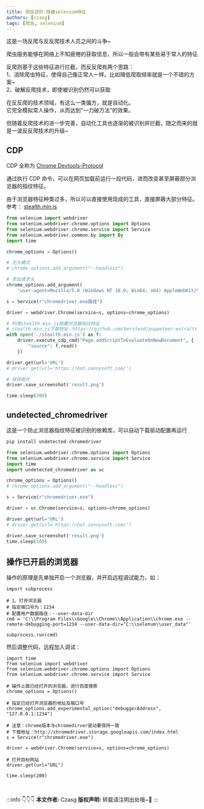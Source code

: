 ```yaml
---
title: 爬虫进阶-隐藏selenium特征
authors: [czasg]
tags: [爬虫, selenium]
---
```


这是一场反爬与反反爬技术人员之间的斗争~

爬虫服务能够在网络上不知疲倦的获取信息，所以一般会带有某些易于常人的特征

反爬则基于这些特征进行拦截，而反反爬有两个思路：   
1、消除爬虫特征，使得自己像正常人一样。比如降低爬取频率就是一个不错的方案~     
2、破解反爬技术，即使被识别仍然可以获取   

在反反爬的技术领域，有这么一类偏方，就是自动化。  
它完全模拟常人操作，从而达到"一力破万法"的效果。

<!--truncate-->

但随着反爬技术的进一步完善，自动化工具也逐渐的被识别并拦截，随之而来的就是一波反反爬技术的升级~

## CDP
CDP 全称为 [Chrome Devtools-Protocol](https://chromedevtools.github.io/devtools-protocol/)

通过执行 CDP 命令，可以在网页加载前运行一段代码，进而改变甚至屏蔽部分浏览器的指纹特征。

由于浏览器特征种类过多，所以可以直接使用现成的工具，直接屏蔽大部分特征。参考：
[stealth.min.js](https://github.com/berstend/puppeteer-extra/blob/stealth-js/stealth.min.js)

```python
from selenium import webdriver
from selenium.webdriver.chrome.options import Options
from selenium.webdriver.chrome.service import Service
from selenium.webdriver.common.by import By
import time

chrome_options = Options()

# 无头模式
# chrome_options.add_argument("--headless")

# 添加请求头
chrome_options.add_argument(
    'user-agent=Mozilla/5.0 (Windows NT 10.0; Win64; x64) AppleWebKit/537.36 (KHTML, like Gecko) Chrome/109.0.0.0 Safari/537.36')

s = Service(r"chromedriver.exe路径")

driver = webdriver.Chrome(service=s, options=chrome_options)

# 利用stealth.min.js隐藏浏览器指纹特征
# stealth.min.js下载地址：https://github.com/berstend/puppeteer-extra/tree/stealth-js
with open('./stealth.min.js') as f:
    driver.execute_cdp_cmd("Page.addScriptToEvaluateOnNewDocument", {
        "source": f.read()
    })

driver.get(url='URL')
# driver.get(url='https://bot.sannysoft.com/')

# 保存图片
driver.save_screenshot('result.png')

time.sleep(200)
```

## undetected_chromedriver
这是一个防止浏览器指纹特征被识别的依赖库，可以自动下载驱动配置再运行

```python title="安装依赖"
pip install undetected-chromedriver
```

```python title="undetected-chromedriver用例参考"
from selenium.webdriver.chrome.options import Options
from selenium.webdriver.chrome.service import Service
import time
import undetected_chromedriver as uc

chrome_options = Options()
# chrome_options.add_argument("--headless")

s = Service(r"chromedriver.exe")

driver = uc.Chrome(service=s, options=chrome_options)

driver.get(url='URL')
# driver.get(url='https://bot.sannysoft.com/')

driver.save_screenshot('result.png')
time.sleep(100)
```

## 操作已开启的浏览器
操作的原理是先单独开启一个浏览器，并开启远程调试能力，如：
```
import subprocess

# 1、打开浏览器
# 指定端口号为：1234
# 配置用户数据路径：--user-data-dir
cmd = 'C:\\Program Files\\Google\\Chrome\\Application\\chrome.exe --remote-debugging-port=1234 --user-data-dir="C:\\selenum\\user_data"'

subprocess.run(cmd)
```

然后调整代码，远程加入调试：
```
import time
from selenium import webdriver
from selenium.webdriver.chrome.options import Options
from selenium.webdriver.chrome.service import Service

# 操作上面已经打开的浏览器，进行百度搜索
chrome_options = Options()

# 指定已经打开浏览器的地址及端口号
chrome_options.add_experimental_option("debuggerAddress", "127.0.0.1:1234")

# 注意：chrome版本与chromedirver驱动要保持一致
# 下载地址：http://chromedriver.storage.googleapis.com/index.html
s = Service(r"chromedriver.exe")

driver = webdriver.Chrome(service=s, options=chrome_options)

# 打开目标网站
driver.get(url="URL")

time.sleep(200)
```


<br/>

:::info 👇👇👇
**本文作者:** Czasg
**版权声明:** 转载请注明出处哦~👮‍
:::